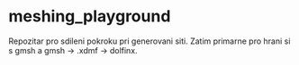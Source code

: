 # meshing_playground

Repozitar pro sdileni pokroku pri generovani siti.
Zatim primarne pro hrani si s gmsh a gmsh -> .xdmf -> dolfinx.
